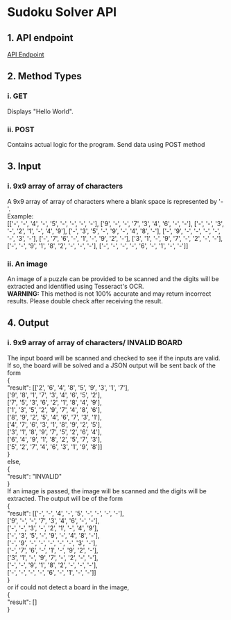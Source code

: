 # Sudoku Solver API
## 1. API endpoint
[API Endpoint](https://warren-sudoku.herokuapp.com/)
## 2. Method Types
### i. GET
Displays "Hello World".
### ii. POST
Contains actual logic for the program. Send data using POST method
## 3. Input
### i. 9x9 array of array of characters
A 9x9 array of array of characters where a blank space is represented by '-'.  
Example:  
[['-', '-', '4', '-', '5', '-', '-', '-', '-'],
['9', '-', '-', '7', '3', '4', '6', '-', '-'],
['-', '-', '3', '-', '2', '1', '-', '4', '9'],
['-', '3', '5', '-', '9', '-', '4', '8', '-'],
['-', '9', '-', '-', '-', '-', '-', '3', '-'],
['-', '7', '6', '-', '1', '-', '9', '2', '-'],
['3', '1', '-', '9', '7', '-', '2', '-', '-'],
['-', '-', '9', '1', '8', '2', '-', '-', '-'],
['-', '-', '-', '-', '6', '-', '1', '-', '-']]

### ii. An image
An image of a puzzle can be provided to be scanned and the digits will be extracted and identified using Tesseract's OCR.  
**WARNING:** This method is not 100% accurate and may return incorrect results. Please double check after receiving the result.
## 4. Output
### i. 9x9 array of array of characters/ INVALID BOARD

The input board will be scanned and checked to see if the inputs are valid. If so, the board will be solved and a JSON output will be sent back of the form  
{  
    "result": [['2', '6', '4', '8', '5', '9', '3', '1', '7'],  
              ['9', '8', '1', '7', '3', '4', '6', '5', '2'],  
              ['7', '5', '3', '6', '2', '1', '8', '4', '9'],  
              ['1', '3', '5', '2', '9', '7', '4', '8', '6'],  
              ['8', '9', '2', '5', '4', '6', '7', '3', '1'],  
              ['4', '7', '6', '3', '1', '8', '9', '2', '5'],  
              ['3', '1', '8', '9', '7', '5', '2', '6', '4'],  
              ['6', '4', '9', '1', '8', '2', '5', '7', '3'],  
              ['5', '2', '7', '4', '6', '3', '1', '9', '8']]  
}  
else,  
{  
    "result": "INVALID"  
}  
If an image is passed, the image will be scanned and the digits will be extracted. The output will be of the form  
{  
    "result": [['-', '-', '4', '-', '5', '-', '-', '-', '-'],  
              ['9', '-', '-', '7', '3', '4', '6', '-', '-'],  
              ['-', '-', '3', '-', '2', '1', '-', '4', '9'],  
              ['-', '3', '5', '-', '9', '-', '4', '8', '-'],  
              ['-', '9', '-', '-', '-', '-', '-', '3', '-'],  
              ['-', '7', '6', '-', '1', '-', '9', '2', '-'],  
              ['3', '1', '-', '9', '7', '-', '2', '-', '-'],  
              ['-', '-', '9', '1', '8', '2', '-', '-', '-'],  
              ['-', '-', '-', '-', '6', '-', '1', '-', '-']]  
}  
or if could not detect a board in the image,  
{  
    "result": []  
}